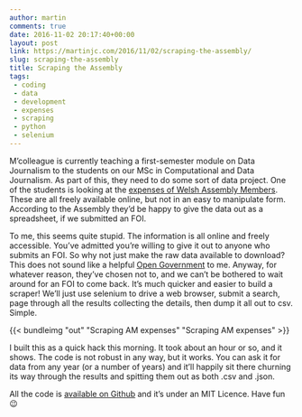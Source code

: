 ```yaml
---
author: martin
comments: true
date: 2016-11-02 20:17:40+00:00
layout: post
link: https://martinjc.com/2016/11/02/scraping-the-assembly/
slug: scraping-the-assembly
title: Scraping the Assembly
tags:
 - coding
 - data
 - development
 - expenses
 - scraping
 - python
 - selenium
---
```


M’colleague is currently teaching a first-semester module on Data Journalism to the students on our MSc in Computational and Data Journalism. As part of this, they need to do some sort of data project. One of the students is looking at the [expenses of Welsh Assembly Members](http://allowances.assembly.wales/Default.aspx?Option=switch). These are all freely available online, but not in an easy to manipulate form. According to the Assembly they’d be happy to give the data out as a spreadsheet, if we submitted an FOI.

To me, this seems quite stupid. The information is all online and freely accessible. You’ve admitted you’re willing to give it out to anyone who submits an FOI. So why not just make the raw data available to download? This does not sound like a helpful [Open Government](http://www.opengovernment.org.uk/about/) to me. Anyway, for whatever reason, they’ve chosen not to, and we can’t be bothered to wait around for an FOI to come back. It’s much quicker and easier to build a scraper! We’ll just use selenium to drive a web browser, submit a search, page through all the results collecting the details, then dump it all out to csv. Simple.

{{< bundleimg "out" "Scraping AM expenses" "Scraping AM expenses" >}}

I built this as a quick hack this morning. It took about an hour or so, and it shows. The code is not robust in any way, but it works. You can ask it for data from any year (or a number of years) and it’ll happily sit there churning its way through the results and spitting them out as both .csv and .json.

All the code is [available on Github](https://github.com/martinjc/assembly-expenses-scraper) and it’s under an MIT Licence. Have fun 😉
